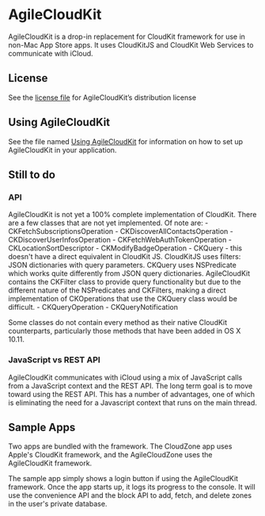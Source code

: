 # AgileCloudKit

AgileCloudKit is a drop-in replacement for CloudKit framework for use in non-Mac App Store apps. It uses CloudKitJS and CloudKit Web Services to communicate with iCloud.

## License

See the [license file](License.txt) for AgileCloudKit’s distribution license

## Using AgileCloudKit

See the file named [Using AgileCloudKit](Using%20AgileCloudKit.md) for information on how to set up AgileCloudKit in your application.

## Still to do

### API

AgileCloudKit is not yet a 100% complete implementation of CloudKit. There are a few classes that are not yet implemented. Of note are:
	- CKFetchSubscriptionsOperation
	- CKDiscoverAllContactsOperation
	- CKDiscoverUserInfosOperation
	- CKFetchWebAuthTokenOperation
	- CKLocationSortDescriptor
	- CKModifyBadgeOperation
	- CKQuery - this doesn't have a direct equivalent in CloudKit JS. CloudKitJS uses filters: JSON dictionaries with query parameters.  CKQuery uses NSPredicate which works quite differently from JSON query dictionaries. AgileCloudKit contains the CKFilter class to provide query functionality but due to the different nature of the NSPredicates and CKFilters, making a direct implementation of CKOperations that use the CKQuery class would be difficult.
	- CKQueryOperation
	- CKQueryNotification
	
Some classes do not contain every method as their native CloudKit counterparts, particularly those methods that have been added in OS X 10.11.

### JavaScript vs REST API

AgileCloudKit communicates with iCloud using a mix of JavaScript calls from a JavaScript context and the REST API. The long term goal is to move toward using the REST API. This has a number of advantages, one of which is eliminating the need for a Javascript context that runs on the main thread.

## Sample Apps

Two apps are bundled with the framework. The CloudZone app uses Apple's CloudKit framework, and the AgileCloudZone uses the AgileCloudKit framework.

The sample app simply shows a login button if using the AgileCloudKit framework. Once the app starts up, it logs its progress to the console. It will use the convenience API and the block API to add, fetch, and delete zones in the user's private database.
